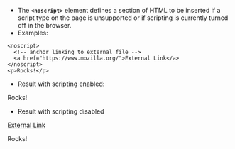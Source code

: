 - The **`<noscript>`** element defines a section of HTML to be inserted if a script type on the page is unsupported or if scripting is currently turned off in the browser.
- Examples:
```
<noscript>
  <!-- anchor linking to external file -->
  <a href="https://www.mozilla.org/">External Link</a>
</noscript>
<p>Rocks!</p>
```
- Result with scripting enabled:

Rocks!


- Result with scripting disabled

[External Link](https://www.mozilla.org/)

Rocks!
